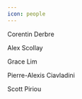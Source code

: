 ```yaml
---
icon: people
---
```


Corentin Derbre

Alex Scollay

Grace Lim

Pierre-Alexis Ciavladini

Scott Piriou
